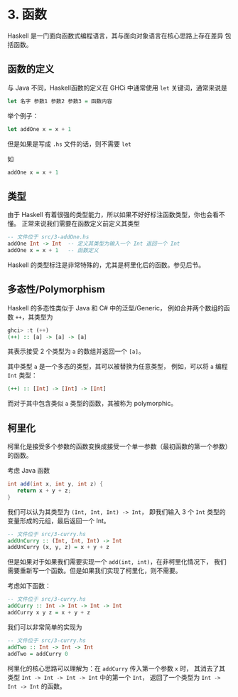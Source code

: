 # 3. 函数

Haskell 是一门面向函数式编程语言，其与面向对象语言在核心思路上存在差异
包括函数。

## 函数的定义

与 Java 不同，Haskell函数的定义在 GHCi 中通常使用 `let` 关键词，通常来说是

```hs
let 名字 参数1 参数2 参数3 = 函数内容
```

举个例子：

```hs
let addOne x = x + 1
```

但是如果是写成 `.hs` 文件的话，则不需要 `let`

如

```hs
addOne x = x + 1
```

## 类型

由于 Haskell 有着很强的类型能力，所以如果不好好标注函数类型，你也会看不懂。
正常来说我们需要在函数定义前定义其类型

```hs
-- 文件位于 src/3-addOne.hs
addOne Int -> Int  -- 定义其类型为输入一个 Int 返回一个 Int
addOne x = x + 1   -- 函数定义
```

Haskell 的类型标注是非常特殊的，尤其是柯里化后的函数。参见后节。

## 多态性/Polymorphism

Haskell 的多态性类似于 Java 和 C# 中的泛型/Generic，
例如合并两个数组的函数 `++`，其类型为

```hs
ghci> :t (++)
(++) :: [a] -> [a] -> [a]
```

其表示接受 2 个类型为 `a` 的数组并返回一个 `[a]`。

其中类型 `a` 是一个多态的类型，其可以被替换为任意类型，
例如，可以将 `a` 编程 `Int` 类型：

```hs
(++) :: [Int] -> [Int] -> [Int]
```

而对于其中包含类似 `a` 类型的函数，其被称为 polymorphic。

## 柯里化

柯里化是接受多个参数的函数变换成接受一个单一参数（最初函数的第一个参数）的函数。


考虑 Java 函数

```java
int add(int x, int y, int z) {
   return x + y + z;
}
```

我们可以认为其类型为 `(Int, Int, Int) -> Int`，
即我们输入 3 个 `Int` 类型的变量形成的元组，最后返回一个 Int。

```hs
-- 文件位于 src/3-curry.hs
addUnCurry :: (Int, Int, Int) -> Int
addUnCurry (x, y, z) = x + y + z
```

但是如果对于如果我们需要实现一个 `add(int, int)`，在非柯里化情况下，
我们需要重新写一个函数。但是如果我们实现了柯里化，则不需要。

考虑如下函数：

```hs
-- 文件位于 src/3-curry.hs
addCurry :: Int -> Int -> Int -> Int
addCurry x y z = x + y + z
```

我们可以非常简单的实现为

```hs
-- 文件位于 src/3-curry.hs
addTwo :: Int -> Int -> Int
addTwo = addCurry 0
```

柯里化的核心思路可以理解为：在 `addCurry` 传入第一个参数 `x` 时，
其消去了其类型 `Int -> Int -> Int -> Int` 中的第一个 `Int`，
返回了一个类型为 `Int -> Int -> Int` 的函数。

